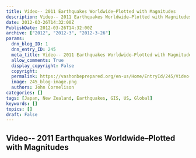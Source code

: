 ```yaml
---
title: Video-- 2011 Earthquakes Worldwide–Plotted with Magnitudes
description: Video-- 2011 Earthquakes Worldwide–Plotted with Magnitudes
date: 2012-03-26T14:32:00Z
PublishDate: 2012-03-26T14:32:00Z
archive: ["2012", "2012-3", "2012-3-26"]
params:
  dnn_blog_ID: 1
  dnn_entry_ID: 245
  meta_title: Video-- 2011 Earthquakes Worldwide–Plotted with Magnitudes
  allow_comments: True
  display_copyright: False
  copyright:
  permalink: https://vashonbeprepared.org/en-us/Home/EntryId/245/Video-2011-Earthquakes-Worldwide-ndash-Plotted-with-Magnitudes
  image: 245_blog-image.png
  authors: John Cornelison
categories: []
tags: [Japan, New Zealand, Earthquakes, GIS, US, Global]
keywords: []
topics: []
draft: False
---
```


## Video-- 2011 Earthquakes Worldwide–Plotted with Magnitudes

<a href="http://www.youtube.com/watch?v=2a--NC4Nong" target="_new">
  <img alt="" style="border-style: none;" src="./images/245/Windows-Live-Writer-a43dd3c348f1_5EDB-video4f59ba1f4504.jpg" galleryimg="no" /></a>
